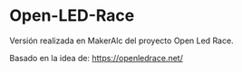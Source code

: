 # Open-LED-Race
Versión realizada en MakerAlc del proyecto Open Led Race.

Basado en la idea de: https://openledrace.net/
